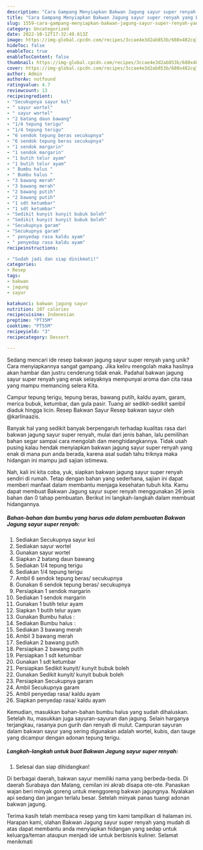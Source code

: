```yaml
---
description: "Cara Gampang Menyiapkan Bakwan Jagung sayur super renyah yang Enak"
title: "Cara Gampang Menyiapkan Bakwan Jagung sayur super renyah yang Enak"
slug: 1559-cara-gampang-menyiapkan-bakwan-jagung-sayur-super-renyah-yang-enak
category: Uncategorized
date: 2022-10-12T17:32:49.613Z
image: https://img-global.cpcdn.com/recipes/3ccae4e3d2ab853b/680x482cq70/bakwan-jagung-sayur-super-renyah-foto-resep-utama.jpg
hideToc: false
enableToc: true
enableTocContent: false
thumbnail: https://img-global.cpcdn.com/recipes/3ccae4e3d2ab853b/680x482cq70/bakwan-jagung-sayur-super-renyah-foto-resep-utama.jpg
cover: https://img-global.cpcdn.com/recipes/3ccae4e3d2ab853b/680x482cq70/bakwan-jagung-sayur-super-renyah-foto-resep-utama.jpg
author: Admin
authorAv: notfound
ratingvalue: 4.7
reviewcount: 13
recipeingredient:
- "Secukupnya sayur kol"
- " sayur wortel"
- " sayur wortel"
- "2 batang daun bawang"
- "1/4 tepung terigu"
- "1/4 tepung terigu"
- "6 sendok tepung beras secukupnya"
- "6 sendok tepung beras secukupnya"
- "1 sendok margarin"
- "1 sendok margarin"
- "1 butih telur ayam"
- "1 butih telur ayam"
- " Bumbu halus "
- " Bumbu halus "
- "3 bawang merah"
- "3 bawang merah"
- "2 bawang putih"
- "2 bawang putih"
- "1 sdt ketumbar"
- "1 sdt ketumbar"
- "Sedikit kunyit kunyit bubuk boleh"
- "Sedikit kunyit kunyit bubuk boleh"
- "Secukupnya garam"
- "Secukupnya garam"
- " penyedap rasa kaldu ayam"
- " penyedap rasa kaldu ayam"
recipeinstructions:

- "Sudah jadi dan siap dinikmati!"
categories:
- Resep
tags:
- bakwan
- jagung
- sayur

katakunci: bakwan jagung sayur 
nutrition: 107 calories
recipecuisine: Indonesian
preptime: "PT35M"
cooktime: "PT55M"
recipeyield: "3"
recipecategory: Dessert

---
```





Sedang mencari ide resep bakwan jagung sayur super renyah yang unik? Cara menyiapkannya sangat gampang. Jika keliru mengolah maka hasilnya akan hambar dan justru cenderung tidak enak. Padahal bakwan jagung sayur super renyah yang enak selayaknya mempunyai aroma dan cita rasa yang mampu memancing selera Kita.





Campur tepung terigu, tepung beras, bawang putih, kaldu ayam, garam, merica bubuk, ketumbar, dan gula pasir. Tuang air sedikit-sedikit sambil diaduk hingga licin. Resep Bakwan Sayur Resep bakwan sayur oleh @karlinaazis.

Banyak hal yang sedikit banyak berpengaruh terhadap kualitas rasa dari bakwan jagung sayur super renyah, mulai dari jenis bahan, lalu pemilihan bahan segar sampai cara mengolah dan menghidangkannya. Tidak usah pusing kalau hendak menyiapkan bakwan jagung sayur super renyah yang enak di mana pun anda berada, karena asal sudah tahu triknya maka hidangan ini mampu jadi sajian istimewa.






Nah, kali ini kita coba, yuk, siapkan bakwan jagung sayur super renyah sendiri di rumah. Tetap dengan bahan yang sederhana, sajian ini dapat memberi manfaat dalam membantu menjaga kesehatan tubuh kita. Kamu dapat membuat Bakwan Jagung sayur super renyah menggunakan 26 jenis bahan dan 0 tahap pembuatan. Berikut ini langkah-langkah dalam membuat hidangannya.

<!--inarticleads1-->

##### Bahan-bahan dan bumbu yang harus ada dalam pembuatan Bakwan Jagung sayur super renyah:

1. Sediakan Secukupnya sayur kol
1. Sediakan  sayur wortel
1. Gunakan  sayur wortel
1. Siapkan 2 batang daun bawang
1. Sediakan 1/4 tepung terigu
1. Sediakan 1/4 tepung terigu
1. Ambil 6 sendok tepung beras/ secukupnya
1. Gunakan 6 sendok tepung beras/ secukupnya
1. Persiapkan 1 sendok margarin
1. Sediakan 1 sendok margarin
1. Gunakan 1 butih telur ayam
1. Siapkan 1 butih telur ayam
1. Gunakan  Bumbu halus :
1. Sediakan  Bumbu halus :
1. Sediakan 3 bawang merah
1. Ambil 3 bawang merah
1. Sediakan 2 bawang putih
1. Persiapkan 2 bawang putih
1. Persiapkan 1 sdt ketumbar
1. Gunakan 1 sdt ketumbar
1. Persiapkan Sedikit kunyit/ kunyit bubuk boleh
1. Gunakan Sedikit kunyit/ kunyit bubuk boleh
1. Persiapkan Secukupnya garam
1. Ambil Secukupnya garam
1. Ambil  penyedap rasa/ kaldu ayam
1. Siapkan  penyedap rasa/ kaldu ayam


Kemudian, masukkan bahan-bahan bumbu halus yang sudah dihaluskan. Setelah itu, masukkan juga sayuran-sayuran dan jagung. Selain harganya terjangkau, rasanya pun gurih dan renyah di mulut. Campuran sayuran dalam bakwan sayur yang sering digunakan adalah wortel, kubis, dan tauge yang dicampur dengan adonan tepung terigu. 

<!--inarticleads2-->

##### Langkah-langkah untuk buat Bakwan Jagung sayur super renyah:


1. Selesai dan siap dihidangkan!

Di berbagai daerah, bakwan sayur memiliki nama yang berbeda-beda. Di daerah Surabaya dan Malang, cemilan ini akrab disapa ote-ote. Panaskan wajan beri minyak goreng untuk menggoreng bakwan jagungnya. Nyalakan api sedang dan jangan terlalu besar. Setelah minyak panas tuangi adonan bakwan jagung. 

Terima kasih telah membaca resep yang tim kami tampilkan di halaman ini. Harapan kami, olahan Bakwan Jagung sayur super renyah yang mudah di atas dapat membantu anda menyiapkan hidangan yang sedap untuk keluarga/teman ataupun menjadi ide untuk berbisnis kuliner. Selamat menikmati
